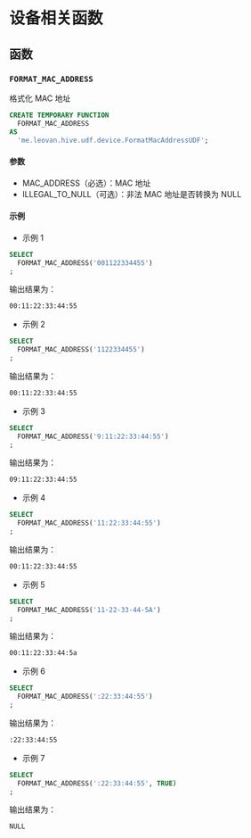 # 设备相关函数

## 函数

### `FORMAT_MAC_ADDRESS`

格式化 MAC 地址

```sql
CREATE TEMPORARY FUNCTION
  FORMAT_MAC_ADDRESS
AS
  'me.leovan.hive.udf.device.FormatMacAddressUDF';
```

#### 参数

- MAC_ADDRESS（必选）：MAC 地址
- ILLEGAL_TO_NULL（可选）：非法 MAC 地址是否转换为 NULL

#### 示例

- 示例 1

```sql
SELECT
  FORMAT_MAC_ADDRESS('001122334455')
;
```

输出结果为：

```txt
00:11:22:33:44:55
```

- 示例 2

```sql
SELECT
  FORMAT_MAC_ADDRESS('1122334455')
;
```

输出结果为：

```txt
00:11:22:33:44:55
```

- 示例 3

```sql
SELECT
  FORMAT_MAC_ADDRESS('9:11:22:33:44:55')
;
```

输出结果为：

```txt
09:11:22:33:44:55
```

- 示例 4

```sql
SELECT
  FORMAT_MAC_ADDRESS('11:22:33:44:55')
;
```

输出结果为：

```txt
00:11:22:33:44:55
```

- 示例 5

```sql
SELECT
  FORMAT_MAC_ADDRESS('11-22-33-44-5A')
;
```

输出结果为：

```txt
00:11:22:33:44:5a
```

- 示例 6

```sql
SELECT
  FORMAT_MAC_ADDRESS(':22:33:44:55')
;
```

输出结果为：

```txt
:22:33:44:55
```

- 示例 7

```sql
SELECT
  FORMAT_MAC_ADDRESS(':22:33:44:55', TRUE)
;
```

输出结果为：

```txt
NULL
```
